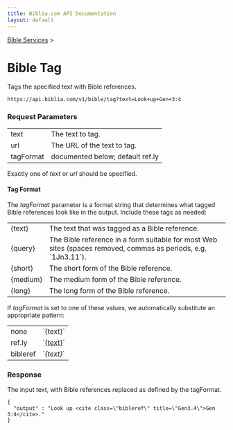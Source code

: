 ```yaml
---
title: Biblia.com API Documentation
layout: default
---
```

[Bible Services](Bible_Services) >

# Bible Tag

Tags the specified text with Bible references.

```
https://api.biblia.com/v1/bible/tag?text=Look+up+Gen+3:4
```

### Request Parameters

<table>
<tr><td> text </td><td> The text to tag. </td></tr>
<tr><td> url </td><td> The URL of the text to tag. </td></tr>
<tr><td> tagFormat </td><td> documented below; default ref.ly </td></tr>
</table>

Exactly one of *text* or *url* should be specified.

#### Tag Format

The *tagFormat* parameter is a format string that determines what tagged Bible references look like in the output. Include these tags as needed:

<table>
<tr><td> {text} </td><td> The text that was tagged as a Bible reference. </td></tr>
<tr><td> {query} </td><td> The Bible reference in a form suitable for most Web sites (spaces removed, commas as periods, e.g. `1Jn3.11`). </td></tr>
<tr><td> {short} </td><td> The short form of the Bible reference. </td></tr>
<tr><td> {medium} </td><td> The medium form of the Bible reference. </td></tr>
<tr><td> {long} </td><td> The long form of the Bible reference. </td></tr>
</table>

If *tagFormat* is set to one of these values, we automatically substitute an appropriate pattern:

<table>
<tr><td> none </td><td> `{text}` </td></tr>
<tr><td> ref.ly </td><td> `<a href="http://ref.ly/{query}">{text}</a>` </td></tr>
<tr><td> bibleref </td><td> `<cite class="bibleref" title="{query}">{text}</cite>` </td></tr>
</table>

### Response

The input text, with Bible references replaced as defined by the tagFormat.

```
{
  "output" : "Look up <cite class=\"bibleref\" title=\"Gen3.4\">Gen 3:4</cite>."
}
```

